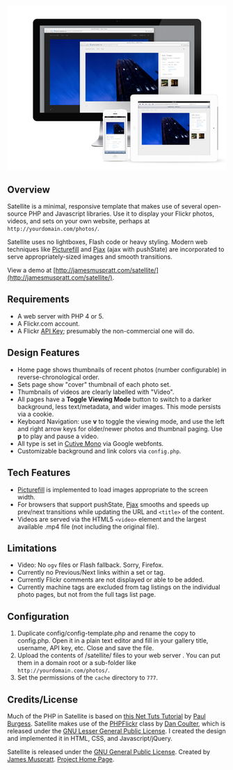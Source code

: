 ![Satellite](screenshot.jpg)

Overview
---------
Satellite is a minimal, responsive template that makes use of several open-source PHP and Javascript libraries. Use it to display your Flickr photos, videos, and sets on your own website, perhaps at `http://yourdomain.com/photos/`. 

Satellite uses no lightboxes, Flash code or heavy styling. Modern web techniques like [Picturefill](https://github.com/scottjehl/picturefill) and [Pjax](https://github.com/defunkt/jquery-pjax) (ajax with pushState) are incorporated to serve appropriately-sized images and smooth transitions.

View a demo at [http://jamesmuspratt.com/satellite/](http://jamesmuspratt.com/satellite/).

Requirements
-------------
- A web server with PHP 4 or 5.
- A Flickr.com account.
- A Flickr [API Key](http://www.flickr.com/services/apps/create/apply/); presumably the non-commercial one will do.


Design Features
--------
- Home page shows thumbnails of recent photos (number configurable) in reverse-chronological order.
- Sets page show "cover" thumbnail of each photo set.
- Thumbnails of videos are clearly labelled with "Video".
- All pages have a **Toggle Viewing Mode** button to switch to a darker background, less text/metadata, and wider images. This mode persists via a cookie.
- Keyboard Navigation: use **v** to toggle the viewing mode, and use the left and right arrow keys for older/newer photos and thumbnail paging. Use **p** to play and pause a video.
- All type is set in [Cutive Mono](http://www.google.com/fonts/specimen/Cutive+Mono) via Google webfonts.
- Customizable background and link colors via `config.php`.

Tech Features
-------------
- [Picturefill](https://github.com/scottjehl/picturefill/) is implemented to load images appropriate to the screen width.
- For browsers that support pushState, [Pjax](https://github.com/defunkt/jquery-pjax) smooths and speeds up prev/next transitions while updating the URL and `<title>` of the content.
- Videos are served via the HTML5 `<video>` element and the largest available .mp4 file (not including the original file). 

Limitations
-----------
- Video: No `ogv` files or Flash fallback. Sorry, Firefox.
- Currently no Previous/Next links within a set or tag.
- Currently Flickr comments are not displayed or able to be added.
- Currently machine tags are excluded from tag listings on the individual photo pages, but not from the full tags list page.

Configuration
-------------
1. Duplicate config/config-template.php and rename the copy to config.php. Open it in a plain text editor and fill in your gallery title, username, API key, etc. Close and save the file.
2. Upload the contents of /satellite/ files to your web server . You can put them in a domain root or a sub-folder like `http://yourdomain.com/photos/`.
3. Set the permissions of the `cache` directory to `777`.

Credits/License
---------------
Much of the PHP in Satellite is based on [this Net Tuts Tutorial](http://net.tutsplus.com/tutorials/php/how-to-create-a-photo-gallery-using-the-flickr-api/) by [Paul Burgess](http://iampaulburgess.co.uk). Satellite makes use of the [PHPFlickr](http://phpflickr.com) class by [Dan Coulter](http://dancoulter.com), which is released under the [GNU Lesser General Public License](http://www.gnu.org/copyleft/lgpl.html). I created the design and implemented it in HTML, CSS, and Javascript/jQuery.

Satellite is released under the [GNU General Public License](http://www.gnu.org/licenses/gpl.html).
Created by [James Muspratt](http:/jamesmuspratt.com).
[Project Home Page](http://github.com/jmuspratt/satellite/).

